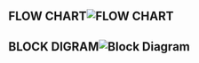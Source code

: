 ## FLOW CHART![FLOW CHART](https://user-images.githubusercontent.com/92981586/164186405-fb763fb5-d952-4565-b1c9-433c05d69ed6.png)
## BLOCK DIGRAM![Block Diagram](https://user-images.githubusercontent.com/92981586/164441210-696a3f90-821a-43bd-9325-29ca1e75ff8a.png)


